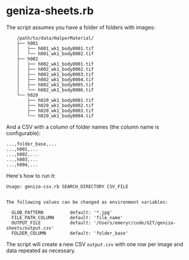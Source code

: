 # geniza-sheets.rb

The script assumes you have a folder of folders with images:

```
    /path/to/data/HalperMaterial/
    ├── h001
    │   ├── h001_wk1_body0001.tif
    │   └── h001_wk1_body0002.tif
    ├── h002
    │   ├── h002_wk1_body0001.tif
    │   ├── h002_wk1_body0002.tif
    │   ├── h002_wk1_body0003.tif
    │   ├── h002_wk1_body0004.tif
    │   ├── h002_wk1_body0005.tif
    │   └── h002_wk1_body0006.tif
    └── h020
        ├── h020_wk1_body0001.tif
        ├── h020_wk1_body0002.tif
        ├── h020_wk1_body0003.tif
        └── h020_wk1_body0004.tif
```

 And a CSV with a column of folder names (the column name is configurable):

```csv
...,folder_base,...
...,h001,...
...,h002,...
...,h003,...
...,h004,...
```

Here's how to run it:

```shell
Usage: geniza-csv.rb SEARCH_DIRECTORY CSV_FILE


The following values can be changed as environment variables:

  GLOB_PATTERN          default: '*.jpg'
  FILE_PATH_COLUMN      default: 'file_name'
  OUTPUT_FILE           default: '/Users/emeryr/code/GIT/geniza-sheets/output.csv'
  FOLDER_COLUMN         default: 'folder_base'
```

The script will create a new CSV `output.csv` with one row per image and data
repeated as necessary.
